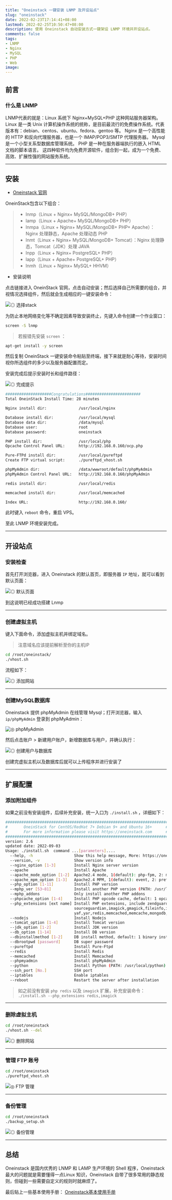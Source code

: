 ```yaml
---
title: "Oneinstack 一键安装 LNMP 及开设站点"
slug: "oneinstack"
date: 2022-02-23T17:14:41+08:00
lastmod: 2022-02-25T10:50:47+08:00
description: 使用 Oneinstack 自动安装方式一键架设 LNMP 环境并开设站点。
comments: false
tags:
- LNMP
- Nginx
- MySQL
- PHP
- Web
image: 
---
```


## 前言

### 什么是 LNMP
LNMP代表的就是：Linux 系统下 Nginx+MySQL+PHP 这种网站服务器架构。
Linux 是一类 Unix 计算机操作系统的统称，是目前最流行的免费操作系统。代表版本有：debian、centos、ubuntu、fedora、gentoo 等。
Nginx 是一个高性能的 HTTP 和反向代理服务器，也是一个 IMAP/POP3/SMTP 代理服务器。
Mysql 是一个小型关系型数据库管理系统。
PHP 是一种在服务器端执行的嵌入 HTML 文档的脚本语言。
这四种软件均为免费开源软件，组合到一起，成为一个免费、高效、扩展性强的网站服务系统。

<!--more-->

---

## 安装

- [Oneinstack 官网](https://oneinstack.com)

OneinStack包含以下组合：

> - lnmp（Linux + Nginx+ MySQL/MongoDB+ PHP）
> - lamp（Linux + Apache+ MySQL/MongoDB+ PHP）
> - lnmpa（Linux + Nginx+ MySQL/MongoDB+ PHP+ Apache）：Nginx 处理静态，Apache 处理动态 PHP
> - lnmt（Linux + Nginx+ MySQL/MongoDB+ Tomcat）：Nginx 处理静态，Tomcat（JDK）处理 JAVA
> - lnpp（Linux + Nginx+ PostgreSQL+ PHP）
> - lapp（Linux + Apache+ PostgreSQL+ PHP）
> - lnmh（Linux + Nginx+ MySQL+ HHVM）

- 安装说明

点击链接进入 OneinStack 官网，点击自动安装；然后选择自己所需要的组合，并视情况选择组件，然后就会生成相应的一键安装命令：

![◎ 选择stack](instack1.jpg)

为防止本地网络变化等不确定因素导致安装终止，先键入命令创建一个作业窗口：

```bash
screen -S lnmp
```

> 若报错先安装 `screen` ：

```bash
apt-get install -y screen
```

然后复制 OneinStack 一键安装命令粘贴至终端，接下来就是耐心等待，安装时间视你所选组件的多少以及服务器配置而定。

安装完成后提示安装时长和组件路径：

![◎ 完成提示](instack2.jpg)

```bash
####################Congratulations########################
Total OneinStack Install Time: 28 minutes

Nginx install dir:              /usr/local/nginx

Database install dir:           /usr/local/mysql
Database data dir:              /data/mysql
Database user:                  root
Database password:              oneinstack

PHP install dir:                /usr/local/php
Opcache Control Panel URL:      http://192.168.0.160/ocp.php

Pure-FTPd install dir:          /usr/local/pureftpd
Create FTP virtual script:      ./pureftpd_vhost.sh

phpMyAdmin dir:                 /data/wwwroot/default/phpMyAdmin
phpMyAdmin Control Panel URL:   http://192.168.0.160/phpMyAdmin

redis install dir:              /usr/local/redis

memcached install dir:          /usr/local/memcached

Index URL:                      http://192.168.0.160/
```

此时键入 `reboot` 命令，重启 VPS。

至此 LNMP 环境安装完成。

---

## 开设站点

### 安装检查

首先打开浏览器，进入 Oneinstack 的默认首页，即服务器 `IP` 地址，就可以看到默认页面：

![◎ 默认页面](instack3.jpg)

到这说明已经成功搭建 Lnmp

---

### 创建虚拟主机

键入下面命令，添加虚拟主机并绑定域名。

> 注意域名应该提前解析至你的主机IP

```bash
cd /root/oneinstack/
./vhost.sh
```

流程如下：

![◎ 添加网站](instack4.png)

---

### 创建MySQL数据库

Oneinstack 提供 phpMyAdmin 在线管理 Mysql；打开浏览器，输入 `ip/phpMyAdmin` 登录到 phpMyAdmin：

![◎ phpMyAdmin](instack5.jpg)

然后点击账户 > 新建用户账户，新增数据库与用户，并确认执行：

![◎ 创建用户与数据库](instack6.jpg)

创建完虚拟主机以及数据库后就可以上传程序并进行安装了

---

## 扩展配置

### 添加附加组件

如果之前没有安装组件，后续补充安装，统一入口为 `./install.sh` ，详细如下：

```bash
#######################################################################
#       OneinStack for CentOS/RedHat 7+ Debian 9+ and Ubuntu 16+      #
#       For more information please visit https://oneinstack.com      #
#######################################################################
version: 2.6
updated date: 2022-09-03
Usage: ./install.sh  command ...[parameters]....
  --help, -h                  Show this help message, More: https://oneinstack.com/auto
  --version, -v               Show version info
  --nginx_option [1-3]        Install Nginx server version
  --apache                    Install Apache
  --apache_mode_option [1-2]  Apache2.4 mode, 1(default): php-fpm, 2: mod_php
  --apache_mpm_option [1-3]   Apache2.4 MPM, 1(default): event, 2: prefork, 3: worker
  --php_option [1-11]         Install PHP version
  --mphp_ver [53~81]          Install another PHP version (PATH: /usr/local/php${mphp_ver})
  --mphp_addons               Only install another PHP addons
  --phpcache_option [1-4]     Install PHP opcode cache, default: 1 opcache
  --php_extensions [ext name] Install PHP extensions, include zendguardloader,ioncube,
                              sourceguardian,imagick,gmagick,fileinfo,imap,ldap,calendar,phalcon,
                              yaf,yar,redis,memcached,memcache,mongodb,swoole,xdebug
  --nodejs                    Install Nodejs
  --tomcat_option [1-4]       Install Tomcat version
  --jdk_option [1-2]          Install JDK version
  --db_option [1-14]          Install DB version
  --dbinstallmethod [1-2]     DB install method, default: 1 binary install
  --dbrootpwd [password]      DB super password
  --pureftpd                  Install Pure-Ftpd
  --redis                     Install Redis
  --memcached                 Install Memcached
  --phpmyadmin                Install phpMyAdmin
  --python                    Install Python (PATH: /usr/local/python)
  --ssh_port [No.]            SSH port
  --iptables                  Enable iptables
  --reboot                    Restart the server after installation
```

> 如之前没有安装 `php redis` 以及 `imagick` 扩展，补充安装命令：
>  `./install.sh --php_extensions redis,imagick`

---

### 删除虚拟主机

```bash
cd /root/oneinstack
./vhost.sh --del
```

![◎ 删除网站](instack7.png)

---

### 管理 FTP 账号

```bash
cd /root/oneinstack
./pureftpd_vhost.sh
```

![◎ FTP 管理](instack8.png)

---

### 备份管理

```bash
cd /root/oneinstack
./backup_setup.sh
```

![◎ 备份管理](instack9.png)

---

## 总结

Oneinstack 是国内优秀的 LNMP 和 LAMP 生产环境的 Shell 程序，Oneinstack 最大的问题就是需要懂得一点Linux 知识，Oneinstack 自带了很多常用的静态规则，但碰到一些需要自定义的规则时就麻烦了。

最后贴上一些基本使用手册： [Oneinstack基本使用手册](https://oneinstack.com/install/)